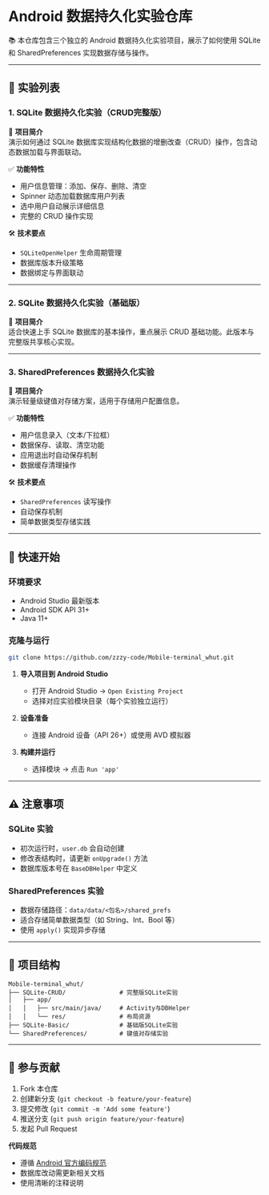 # Android 数据持久化实验仓库

📚 本仓库包含三个独立的 Android 数据持久化实验项目，展示了如何使用 SQLite 和 SharedPreferences 实现数据存储与操作。

---

## 🧪 实验列表

### 1. SQLite 数据持久化实验（CRUD完整版）
📌 **项目简介**  
演示如何通过 SQLite 数据库实现结构化数据的增删改查（CRUD）操作，包含动态数据加载与界面联动。

✅ **功能特性**
- 用户信息管理：添加、保存、删除、清空
- Spinner 动态加载数据库用户列表
- 选中用户自动展示详细信息
- 完整的 CRUD 操作实现

🛠 **技术要点**
- `SQLiteOpenHelper` 生命周期管理
- 数据库版本升级策略
- 数据绑定与界面联动

---

### 2. SQLite 数据持久化实验（基础版）
📌 **项目简介**  
适合快速上手 SQLite 数据库的基本操作，重点展示 CRUD 基础功能。此版本与完整版共享核心实现。

---

### 3. SharedPreferences 数据持久化实验
📌 **项目简介**  
演示轻量级键值对存储方案，适用于存储用户配置信息。

✅ **功能特性**
- 用户信息录入（文本/下拉框）
- 数据保存、读取、清空功能
- 应用退出时自动保存机制
- 数据缓存清理操作

🛠 **技术要点**
- `SharedPreferences` 读写操作
- 自动保存机制
- 简单数据类型存储实践

---

## 🚀 快速开始

### 环境要求
- Android Studio 最新版本
- Android SDK API 31+
- Java 11+

### 克隆与运行
```bash
git clone https://github.com/zzzy-code/Mobile-terminal_whut.git
```

1. **导入项目到 Android Studio**
   - 打开 Android Studio → `Open Existing Project`
   - 选择对应实验模块目录（每个实验独立运行）

2. **设备准备**
   - 连接 Android 设备（API 26+）或使用 AVD 模拟器

3. **构建并运行**
   - 选择模块 → 点击 `Run 'app'`

---

## ⚠️ 注意事项

### SQLite 实验
- 初次运行时，`user.db` 会自动创建
- 修改表结构时，请更新 `onUpgrade()` 方法
- 数据库版本号在 `BaseDBHelper` 中定义

### SharedPreferences 实验
- 数据存储路径：`data/data/<包名>/shared_prefs`
- 适合存储简单数据类型（如 String、Int、Bool 等）
- 使用 `apply()` 实现异步存储

---

## 🧩 项目结构
```
Mobile-terminal_whut/
├── SQLite-CRUD/               # 完整版SQLite实验
│   ├── app/
│   │   ├── src/main/java/     # Activity与DBHelper
│   │   └── res/               # 布局资源
├── SQLite-Basic/              # 基础版SQLite实验
└── SharedPreferences/         # 键值对存储实验
```

---

## 🤝 参与贡献

1. Fork 本仓库
2. 创建新分支 (`git checkout -b feature/your-feature`)
3. 提交修改 (`git commit -m 'Add some feature'`)
4. 推送分支 (`git push origin feature/your-feature`)
5. 发起 Pull Request

**代码规范**
- 遵循 [Android 官方编码规范](https://developer.android.com/kotlin/common-patterns)
- 数据库改动需更新相关文档
- 使用清晰的注释说明
